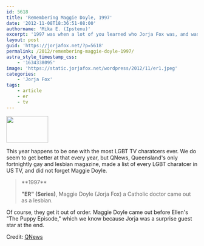 ```yaml
---
id: 5618
title: 'Remembering Maggie Doyle, 1997'
date: '2012-11-08T18:36:51-08:00'
authorname: 'Mika E. (Ipstenu)'
excerpt: '1997 was when a lot of you learned who Jorja Fox was, and was really the start of this website''s popularity.'
layout: post
guid: 'https://jorjafox.net/?p=5618'
permalink: /2012/remembering-maggie-doyle-1997/
astra_style_timestamp_css:
    - '1634338095'
image: 'https://static.jorjafox.net/wordpress/2012/11/er1.jpeg'
categories:
    - 'Jorja Fox'
tags:
    - article
    - er
    - tv
---
```


<img class="alignleft size-thumbnail wp-image-5619" title="ER" src="//static.jorjafox.net/wordpress/2012/11/er1-110x70.jpeg" alt="" width="110" height="70" />

This year happens to be one with the most LGBT TV charatcers ever. We do seem to get better at that every year, but QNews, Queensland's only fortnightly gay and lesbian magazine, made a list of every LGBT charatcer in US TV, and did not forget Maggie Doyle.
<blockquote>**1997**

**"ER" (Series)**, Maggie Doyle (Jorja Fox) a Catholic doctor came out as a lesbian.</blockquote>
Of course, they get it out of order. Maggie Doyle came out before Ellen's "The Puppy Episode," which we know because Jorja was a surprise guest star at the end.

Credit: <a href="http://qnews.com.au/article/most-lgbt-tv-series-regulars-american-broadcast-history">QNews</a>
